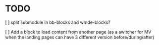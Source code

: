 # TODO

[ ] split submodule in bb-blocks and wmde-blocks?

[ ] Add a block to load content from another page (as a switcher for MV when the landing pages can have 3 different version before/during/after)
